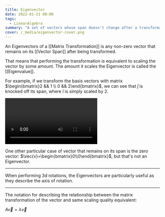 ```yaml
---
title: Eigenvector
date: 2022-01-21 00:00
tags:
  - LinearAlgebra
summary: "A set of vectors whose span doesn't change after a transformation."
cover: /_media/eigenvector-cover.png
---
```


An Eigenvectors of a [[Matrix Transformation]] is any non-zero vector that remains on its [[Vector Span]] after being transformed.

That means that performing the transformation is equivalent to scaling the vector by some amount. The amount it scales the Eigenvector is called the [[Eigenvalue]].

For example, if we transform the basis vectors with matrix $\begin{bmatrix}2 && 1 \\ 0 && 2\end{bmatrix}$, we can see that $\hat{j}$ is knocked off its span, where $\hat{i}$ is simply scaled by 2.

<video controls loop><source src="/_media/eigenvector.mp4" type="video/mp4"></video>

One other particular case of vector that remains on its span is the zero vector: $\vec{v}=\begin{bmatrix}0\\0\end{bmatrix}$, but that's not an Eigenvector.

---

When performing 3d rotations, the Eigenvectors are particularly useful as they describe the axis of rotation.

---

The notation for describing the relationship between the matrix transformation of the vector and same scaling quality equivalent:

$A\vec{v} = \lambda\vec{v}$